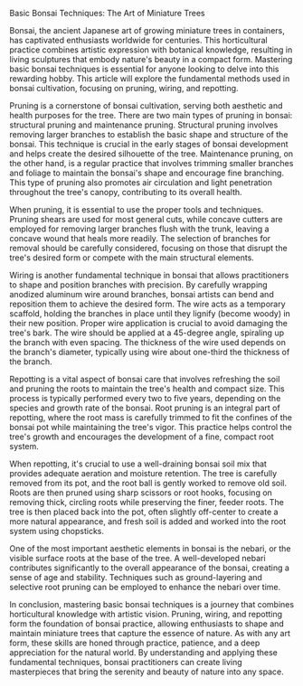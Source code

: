 Basic Bonsai Techniques: The Art of Miniature Trees

Bonsai, the ancient Japanese art of growing miniature trees in containers, has captivated enthusiasts worldwide for centuries. This horticultural practice combines artistic expression with botanical knowledge, resulting in living sculptures that embody nature's beauty in a compact form. Mastering basic bonsai techniques is essential for anyone looking to delve into this rewarding hobby. This article will explore the fundamental methods used in bonsai cultivation, focusing on pruning, wiring, and repotting.

Pruning is a cornerstone of bonsai cultivation, serving both aesthetic and health purposes for the tree. There are two main types of pruning in bonsai: structural pruning and maintenance pruning. Structural pruning involves removing larger branches to establish the basic shape and structure of the bonsai. This technique is crucial in the early stages of bonsai development and helps create the desired silhouette of the tree. Maintenance pruning, on the other hand, is a regular practice that involves trimming smaller branches and foliage to maintain the bonsai's shape and encourage fine branching. This type of pruning also promotes air circulation and light penetration throughout the tree's canopy, contributing to its overall health.

When pruning, it is essential to use the proper tools and techniques. Pruning shears are used for most general cuts, while concave cutters are employed for removing larger branches flush with the trunk, leaving a concave wound that heals more readily. The selection of branches for removal should be carefully considered, focusing on those that disrupt the tree's desired form or compete with the main structural elements.

Wiring is another fundamental technique in bonsai that allows practitioners to shape and position branches with precision. By carefully wrapping anodized aluminum wire around branches, bonsai artists can bend and reposition them to achieve the desired form. The wire acts as a temporary scaffold, holding the branches in place until they lignify (become woody) in their new position. Proper wire application is crucial to avoid damaging the tree's bark. The wire should be applied at a 45-degree angle, spiraling up the branch with even spacing. The thickness of the wire used depends on the branch's diameter, typically using wire about one-third the thickness of the branch.

Repotting is a vital aspect of bonsai care that involves refreshing the soil and pruning the roots to maintain the tree's health and compact size. This process is typically performed every two to five years, depending on the species and growth rate of the bonsai. Root pruning is an integral part of repotting, where the root mass is carefully trimmed to fit the confines of the bonsai pot while maintaining the tree's vigor. This practice helps control the tree's growth and encourages the development of a fine, compact root system.

When repotting, it's crucial to use a well-draining bonsai soil mix that provides adequate aeration and moisture retention. The tree is carefully removed from its pot, and the root ball is gently worked to remove old soil. Roots are then pruned using sharp scissors or root hooks, focusing on removing thick, circling roots while preserving the finer, feeder roots. The tree is then placed back into the pot, often slightly off-center to create a more natural appearance, and fresh soil is added and worked into the root system using chopsticks.

One of the most important aesthetic elements in bonsai is the nebari, or the visible surface roots at the base of the tree. A well-developed nebari contributes significantly to the overall appearance of the bonsai, creating a sense of age and stability. Techniques such as ground-layering and selective root pruning can be employed to enhance the nebari over time.

In conclusion, mastering basic bonsai techniques is a journey that combines horticultural knowledge with artistic vision. Pruning, wiring, and repotting form the foundation of bonsai practice, allowing enthusiasts to shape and maintain miniature trees that capture the essence of nature. As with any art form, these skills are honed through practice, patience, and a deep appreciation for the natural world. By understanding and applying these fundamental techniques, bonsai practitioners can create living masterpieces that bring the serenity and beauty of nature into any space.